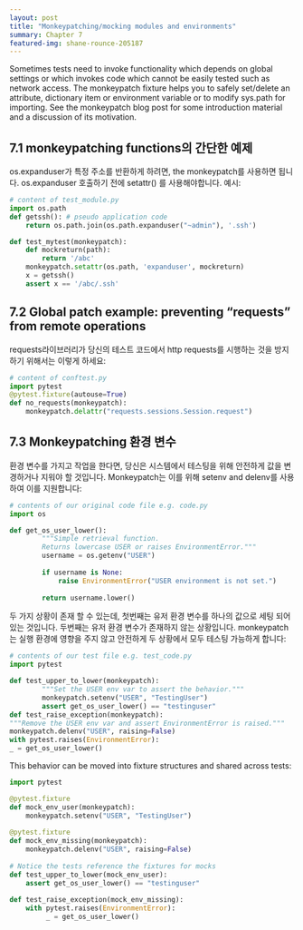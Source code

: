 ```yaml
---
layout: post
title: "Monkeypatching/mocking modules and environments"
summary: Chapter 7
featured-img: shane-rounce-205187
---
```



Sometimes tests need to invoke functionality which depends on global settings or which invokes code which cannot be
easily tested such as network access. The monkeypatch fixture helps you to safely set/delete an attribute, dictionary
item or environment variable or to modify sys.path for importing. See the monkeypatch blog post for some
introduction material and a discussion of its motivation.


## 7.1 monkeypatching functions의 간단한 예제
os.expanduser가 특정 주소를 반환하게 하려면, the monkeypatch를 사용하면 됩니다.
os.expanduser 호출하기 전에 setattr() 를 사용해야합니다.
예시:

```python
# content of test_module.py
import os.path
def getssh(): # pseudo application code
    return os.path.join(os.path.expanduser("~admin"), '.ssh')

def test_mytest(monkeypatch):
    def mockreturn(path):
        return '/abc'
    monkeypatch.setattr(os.path, 'expanduser', mockreturn)
    x = getssh()
    assert x == '/abc/.ssh'
```



## 7.2 Global patch example: preventing “requests” from remote operations
requests라이브러리가 당신의 테스트 코드에서 http requests를 시행하는 것을 방지하기 위해서는 이렇게 하세요:
```python
# content of conftest.py
import pytest
@pytest.fixture(autouse=True)
def no_requests(monkeypatch):
    monkeypatch.delattr("requests.sessions.Session.request")
```


## 7.3 Monkeypatching 환경 변수
환경 변수를 가지고 작업을 한다면, 당신은 시스템에서 테스팅을 위해 안전하게 값을 변경하거나 지워야 할 것입니다. Monkeypatch는 이를 위해 setenv and delenv를 사용하여 이를 지원합니다:

```python
# contents of our original code file e.g. code.py
import os

def get_os_user_lower():
        """Simple retrieval function.
        Returns lowercase USER or raises EnvironmentError."""
        username = os.getenv("USER")
       
        if username is None:
            raise EnvironmentError("USER environment is not set.")
        
        return username.lower()
```


두 가지 상황이 존재 할 수 있는데, 첫번째는 유저 환경 변수를 하나의 값으로 세팅 되어 있는 것입니다. 두번째는 유저 환경 변수가 존재하지 않는 상황입니다. monkeypatch는 실행 환경에 영향을 주지 않고 안전하게 두 상황에서 모두 테스팅 가능하게 합니다:
```python
# contents of our test file e.g. test_code.py
import pytest

def test_upper_to_lower(monkeypatch):
        """Set the USER env var to assert the behavior."""
        monkeypatch.setenv("USER", "TestingUser")
        assert get_os_user_lower() == "testinguser"
def test_raise_exception(monkeypatch):
"""Remove the USER env var and assert EnvironmentError is raised."""
monkeypatch.delenv("USER", raising=False)
with pytest.raises(EnvironmentError):
_ = get_os_user_lower()
```


This behavior can be moved into fixture structures and shared across tests:
```python
import pytest

@pytest.fixture
def mock_env_user(monkeypatch):
    monkeypatch.setenv("USER", "TestingUser")
    
@pytest.fixture
def mock_env_missing(monkeypatch):
    monkeypatch.delenv("USER", raising=False)
    
# Notice the tests reference the fixtures for mocks
def test_upper_to_lower(mock_env_user):
    assert get_os_user_lower() == "testinguser"
    
def test_raise_exception(mock_env_missing):
    with pytest.raises(EnvironmentError):
         _ = get_os_user_lower()
```

